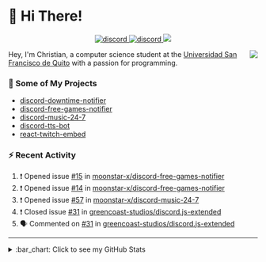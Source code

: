 # :wave: Hi There!

<p align="center">
  <a href="https://discord.gg/mhj3Zsv">
    <img alt="discord" src="https://img.shields.io/discord/730998659008823296.svg?label=&logo=discord&logoColor=ffffff&color=7389D8&labelColor=6A7EC2"/>
  </a>
  <a href="https://twitter.com/moonstar_x99">
    <img alt="discord" src="https://img.shields.io/twitter/follow/moonstar_x99?label=Follow%20Me%21&style=social"/>
  </a>
  <a href="https://badges.pufler.dev">
    <img src="https://badges.pufler.dev/visits/moonstar-x/moonstar-x?style=flat&logo=github">
  </a>
</p>

<img align="right" src="https://media.tenor.com/images/cb8fb20986aac7eef75c8ce6bc3997c0/tenor.gif" />

Hey, I'm Christian, a computer science student at the [Universidad San Francisco de Quito](http://www.usfq.edu.ec/Paginas/Inicio.aspx) with a passion for programming.

### :rocket: Some of My Projects

* [discord-downtime-notifier](https://github.com/moonstar-x/discord-downtime-notifier)
* [discord-free-games-notifier](https://github.com/moonstar-x/discord-free-games-notifier)
* [discord-music-24-7](https://github.com/moonstar-x/discord-music-24-7)
* [discord-tts-bot](https://github.com/moonstar-x/discord-tts-bot)
* [react-twitch-embed](https://github.com/moonstar-x/react-twitch-embed)

### :zap: Recent Activity

<!--START_SECTION:activity-->
1. ❗️ Opened issue [#15](https://github.com/moonstar-x/discord-free-games-notifier/issues/15) in [moonstar-x/discord-free-games-notifier](https://github.com/moonstar-x/discord-free-games-notifier)
2. ❗️ Opened issue [#14](https://github.com/moonstar-x/discord-free-games-notifier/issues/14) in [moonstar-x/discord-free-games-notifier](https://github.com/moonstar-x/discord-free-games-notifier)
3. ❗️ Opened issue [#57](https://github.com/moonstar-x/discord-music-24-7/issues/57) in [moonstar-x/discord-music-24-7](https://github.com/moonstar-x/discord-music-24-7)
4. ❗️ Closed issue [#31](https://github.com/greencoast-studios/discord.js-extended/issues/31) in [greencoast-studios/discord.js-extended](https://github.com/greencoast-studios/discord.js-extended)
5. 🗣 Commented on [#31](https://github.com/greencoast-studios/discord.js-extended/issues/31) in [greencoast-studios/discord.js-extended](https://github.com/greencoast-studios/discord.js-extended)
<!--END_SECTION:activity-->

---

<details>
  <summary>
    :bar_chart: Click to see my GitHub Stats
  </summary>
  <p align="center">
    <br>
    <img alt="GitHub Stats" src="https://github-readme-stats.vercel.app/api?username=moonstar-x&count_private=true&show_icons=true&theme=dracula" />
    <br>
    <img alt="GitHub Top Languages" src="https://github-readme-stats.vercel.app/api/top-langs/?username=moonstar-x&layout=compact&theme=dracula" />
  </p>
</details>
